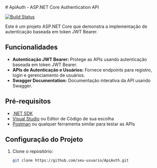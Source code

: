 ﻿﻿# ApiAuth - ASP.NET Core Authentication API

[![Build Status](https://travis-ci.org/seu-usuario/ApiAuth.svg?branch=main)](https://travis-ci.org/seu-usuario/ApiAuth)

Este é um projeto ASP.NET Core que demonstra a implementação de autenticação baseada em token JWT Bearer.

## Funcionalidades

- **Autenticação JWT Bearer:** Protege as APIs usando autenticação baseada em token JWT Bearer.
- **APIs de Autenticação e Usuários:** Fornece endpoints para registro, login e gerenciamento de usuários.
- **Swagger Documentation:** Documentação interativa da API usando Swagger.

## Pré-requisitos

- [.NET SDK](https://dotnet.microsoft.com/download)
- [Visual Studio](https://visualstudio.microsoft.com/) ou Editor de Código de sua escolha
- [Postman](https://www.postman.com/) ou qualquer ferramenta similar para testar as APIs

## Configuração do Projeto

1. Clone o repositório:

   ```bash
   git clone https://github.com/seu-usuario/ApiAuth.git
